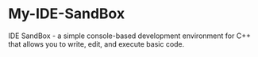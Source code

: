 # My-IDE-SandBox
IDE SandBox - a simple console-based development environment for C++ that allows you to write, edit, and execute basic code.
